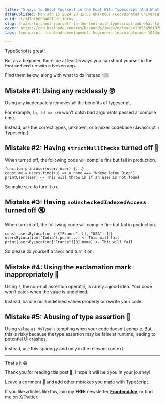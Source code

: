 ```yaml
---
title: "5 ways to Shoot Yourself in the Foot With Typescript (And What To Do Instead) 🔫🦶🏽"
datePublished: Mon Jan 15 2024 20:15:53 GMT+0000 (Coordinated Universal Time)
cuid: clrfd7nih000408l7dji10fuy
slug: 5-ways-to-shoot-yourself-in-the-foot-with-typescript-and-what-to-do-instead
cover: https://cdn.hashnode.com/res/hashnode/image/upload/v1705349610751/f8346122-a047-42ba-8f47-385fbe122392.jpeg
tags: typescript, frontend-development, beginners-learningtocode-100daysofcode

---
```


TypeScript is great!

But as a beginner, there are at least 5 ways you can shoot yourself in the foot and end up with a broken app.

Find them below, along with what to do instead 👇🏽:

## Mistake #1: Using any recklessly 😵

Using `any` inadequately removes all the benefits of Typescript. 

For example, `(a, b) => a+b` won't catch bad arguments passed at compile time.

Instead, use the correct types,  unknown, or a mixed codebase (Javascript + Typescript).

## Mistake #2: Having `strictNullChecks` turned off 🔕

When turned off,  the following code will compile fine but fail in production.

```
function printUser(user: User) {...}
const me = users.find((u) => u.name === "Ndeye Fatou Diop")  
printUser(user) <- This will throw in if an user is not found
```

So make sure to turn it on.

## Mistake #3: Having `noUncheckedIndexedAccess` turned off 🔇

When turned off, the following code will compile fine but fail in production.

```
const usersByLocation = {"France": [], "USA": []}
usersByLocation["India"].push(...) <- This will fail
print(usersByLocation["France"][0].name) <- This will fail
```

So please do yourself a favor and turn it on.

## Mistake #4: Using the exclamation mark inappropriately 🫢

Using `!`, the non-null assertion operator, is rarely a good idea. Your code won't catch when the value is undefined.

Instead, handle null/undefined values properly or rewrite your code.

## Mistake #5: Abusing of type assertion 🤥

Using `value as MyType` is tempting when your code doesn't compile. But, this is risky because the type assertion may be false at runtime, leading to potential UI crashes.

Instead, use this sparingly and only in the relevant context.

---

That's it 😁

Thank you for reading this post 🙏, I hope it will help you in your journey!

Leave a comment 📩 and add other mistakes you made with TypeScript.

If you like articles like this, join my **FREE** newsletter, **[FrontendJoy](https://ndeyefatoudiop.substack.com/)**, or find me on [X/Twitter](https://twitter.com/_ndeyefatoudiop).
